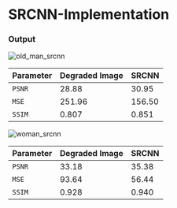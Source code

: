 # SRCNN-Implementation

### Output

![old_man_srcnn](https://github.com/Amann09/SRCNN-Implementation/assets/100956289/fe999864-3bea-4a43-809b-39d0ddbf6de3)

| Parameter | Degraded Image  | SRCNN  |
| :-------- | :-------------- | :----  |
| `PSNR`    | 28.88           | 30.95  |
| `MSE`     | 251.96          | 156.50 |
| `SSIM`    | 0.807           | 0.851  |

![woman_srcnn](https://github.com/Amann09/SRCNN-Implementation/assets/100956289/e746e212-883f-45cd-8668-4ddfcbfd05a6)

| Parameter | Degraded Image  | SRCNN  |
| :-------- | :-------------- | :----  |
| `PSNR`    | 33.18           | 35.38  |
| `MSE`     | 93.64           | 56.44  |
| `SSIM`    | 0.928           | 0.940  |
